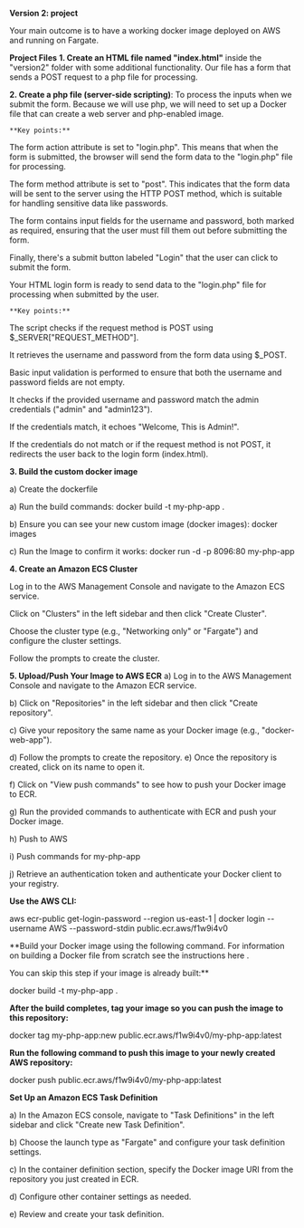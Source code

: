 
**Version 2: project**

Your main outcome is to have a working docker image deployed on AWS and running on Fargate.

**Project Files**
**1. Create an HTML file named "index.html"** inside the "version2" folder with some additional functionality. Our file has a form that sends a POST request to a php file for processing.

**2. Create a php file (server-side scripting)**: 
To process the inputs when we submit the form. Because we will use php, we will need to set up a Docker file that can create a web server and php-enabled image. 

    **Key points:**
The form action attribute is set to "login.php". This means that when the form is submitted, the browser will send the form data to the "login.php" file for processing.

The form method attribute is set to "post". This indicates that the form data will be sent to the server using the HTTP POST method, which is suitable for handling sensitive data like passwords.

The form contains input fields for the username and password, both marked as required, ensuring that the user must fill them out before submitting the form.

Finally, there's a submit button labeled "Login" that the user can click to submit the form.

Your HTML login form is ready to send data to the "login.php" file for processing when submitted by the user.

    **Key points:**

The script checks if the request method is POST using $_SERVER["REQUEST_METHOD"].

It retrieves the username and password from the form data using $_POST.

Basic input validation is performed to ensure that both the username and password fields are not empty.

It checks if the provided username and password match the admin credentials ("admin" and "admin123").

If the credentials match, it echoes "Welcome, This is Admin!".

If the credentials do not match or if the request method is not POST, it redirects the user back to the login form (index.html).

**3. Build the custom docker image**

a) Create the dockerfile

a) Run the build commands: docker build -t my-php-app .

b) Ensure you can see your new custom image (docker images): docker images

c) Run the Image to confirm it works: docker run -d -p 8096:80 my-php-app


**4. Create an Amazon ECS Cluster**

Log in to the AWS Management Console and navigate to the Amazon ECS service.

Click on "Clusters" in the left sidebar and then click "Create Cluster".

Choose the cluster type (e.g., "Networking only" or "Fargate") and configure the cluster settings.

Follow the prompts to create the cluster.

**5. Upload/Push Your Image to AWS ECR**
a) Log in to the AWS Management Console and navigate to the Amazon ECR service.

b) Click on "Repositories" in the left sidebar and then click "Create repository".

c) Give your repository the same name as your Docker image (e.g., "docker-web-app").

d) Follow the prompts to create the repository.
e) Once the repository is created, click on its name to open it.

f) Click on "View push commands" to see how to push your Docker image to ECR.

g) Run the provided commands to authenticate with ECR and push your Docker image.

h) Push to AWS

i) Push commands for my-php-app

j) Retrieve an authentication token and authenticate your Docker client to your registry.

**Use the AWS CLI:**

aws ecr-public get-login-password --region us-east-1 | docker login --username AWS --password-stdin public.ecr.aws/f1w9i4v0

**Build your Docker image using the following command. For information on building a Docker file from scratch see the instructions here .

You can skip this step if your image is already built:**

docker build -t my-php-app .

**After the build completes, tag your image so you can push the image to this repository:**

docker tag my-php-app:new public.ecr.aws/f1w9i4v0/my-php-app:latest

**Run the following command to push this image to your newly created AWS repository:**

docker push public.ecr.aws/f1w9i4v0/my-php-app:latest

**Set Up an Amazon ECS Task Definition**

a) In the Amazon ECS console, navigate to "Task Definitions" in the left sidebar and click "Create new Task Definition".

b) Choose the launch type as "Fargate" and configure your task definition settings.

c) In the container definition section, specify the Docker image URI from the repository you just created in ECR.

d) Configure other container settings as needed.

e) Review and create your task definition.


